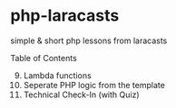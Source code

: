 # php-laracasts
simple &amp; short php lessons from laracasts


Table of Contents

9. Lambda functions
10. Seperate PHP logic from the template
11. Technical Check-In (with Quiz)
